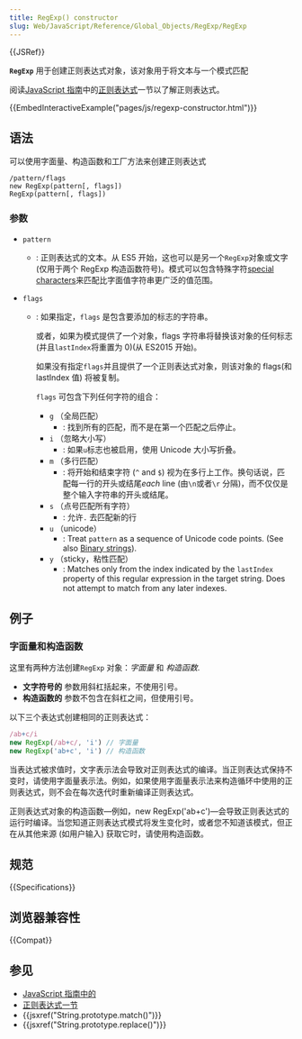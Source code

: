 ```yaml
---
title: RegExp() constructor
slug: Web/JavaScript/Reference/Global_Objects/RegExp/RegExp
---
```

{{JSRef}}

**`RegExp`** 用于创建正则表达式对象，该对象用于将文本与一个模式匹配

阅读[JavaScript 指南](/zh-CN/docs/Web/JavaScript/Guide)中的[正则表达式](/zh-CN/docs/Web/JavaScript/Guide/Regular_Expressions)一节以了解正则表达式。

{{EmbedInteractiveExample("pages/js/regexp-constructor.html")}}

## 语法

可以使用字面量、构造函数和工厂方法来创建正则表达式

```plain
/pattern/flags
new RegExp(pattern[, flags])
RegExp(pattern[, flags])
```

### 参数

- `pattern`
  - : 正则表达式的文本。从 ES5 开始，这也可以是另一个`RegExp`对象或文字 (仅用于两个 RegExp 构造函数符号)。模式可以包含特殊字符[special characters](https://developer.mozilla.org/zh-CN/docs/Web/JavaScript/Guide/Regular_Expressions#Using_special_characters)来匹配比字面值字符串更广泛的值范围。
- `flags`

  - : 如果指定，`flags` 是包含要添加的标志的字符串。

    或者，如果为模式提供了一个对象，flags 字符串将替换该对象的任何标志 (并且`lastIndex`将重置为 0)(从 ES2015 开始)。

    如果没有指定`flags`并且提供了一个正则表达式对象，则该对象的 flags(和 lastIndex 值) 将被复制。

    `flags` 可包含下列任何字符的组合：

    - `g` （全局匹配）
      - : 找到所有的匹配，而不是在第一个匹配之后停止。
    - `i` （忽略大小写）
      - : 如果`u`标志也被启用，使用 Unicode 大小写折叠。
    - `m` （多行匹配）
      - : 将开始和结束字符 (`^` and `$`) 视为在多行上工作。换句话说，匹配每一行的开头或结尾*each* line (由`\n`或者`\r` 分隔)，而不仅仅是整个输入字符串的开头或结尾。
    - `s` （点号匹配所有字符）
      - : 允许`.` 去匹配新的行
    - `u` （unicode）
      - : Treat `pattern` as a sequence of Unicode code points. (See also [Binary strings](/zh-CN/docs/Web/API/DOMString/Binary)).
    - `y` （sticky，粘性匹配）
      - : Matches only from the index indicated by the `lastIndex` property of this regular expression in the target string. Does not attempt to match from any later indexes.

## 例子

### 字面量和构造函数

这里有两种方法创建`RegExp` 对象：_字面量_ 和 _构造函数_.

- **文字符号的** 参数用斜杠括起来，不使用引号。
- **构造函数的** 参数不包含在斜杠之间，但使用引号。

以下三个表达式创建相同的正则表达式：

```js
/ab+c/i
new RegExp(/ab+c/, 'i') // 字面量
new RegExp('ab+c', 'i') // 构造函数
```

当表达式被求值时，文字表示法会导致对正则表达式的编译。当正则表达式保持不变时，请使用字面量表示法。例如，如果使用字面量表示法来构造循环中使用的正则表达式，则不会在每次迭代时重新编译正则表达式。

正则表达式对象的构造函数—例如，new RegExp('ab+c')—会导致正则表达式的运行时编译。当您知道正则表达式模式将发生变化时，或者您不知道该模式，但正在从其他来源 (如用户输入) 获取它时，请使用构造函数。

## 规范

{{Specifications}}

## 浏览器兼容性

{{Compat}}

## 参见

- [JavaScript 指南中的](/zh-CN/docs/Web/JavaScript/Guide)
- [正则表达式一节](/zh-CN/docs/Web/JavaScript/Guide/Regular_Expressions)
- {{jsxref("String.prototype.match()")}}
- {{jsxref("String.prototype.replace()")}}
